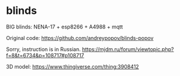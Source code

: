 # blinds
BIG blinds: NENA-17 + esp8266 + A4988 + mqtt 

Original code: https://github.com/andreypopov/blinds-popov

Sorry, instruction is in Russian.
https://mjdm.ru/forum/viewtopic.php?f=8&t=6734&p=108717#p108717

3D model:
https://www.thingiverse.com/thing:3908412
